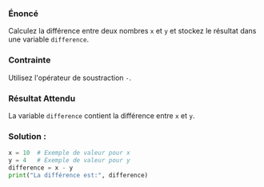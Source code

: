 
### Énoncé

Calculez la différence entre deux nombres `x` et `y` et stockez le résultat dans une variable `difference`.

### Contrainte

Utilisez l'opérateur de soustraction `-`.

### Résultat Attendu

La variable `difference` contient la différence entre `x` et `y`.

### Solution :

```python
x = 10  # Exemple de valeur pour x
y = 4   # Exemple de valeur pour y
difference = x - y
print("La différence est:", difference)
```
